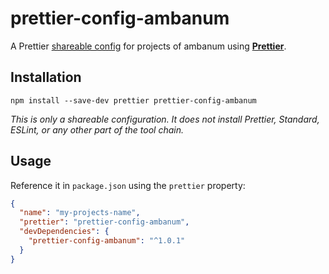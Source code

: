 # prettier-config-ambanum

A Prettier [shareable config](https://prettier.io/docs/en/configuration.html#sharing-configurations)
for projects of ambanum using **[Prettier](https://prettier.io/)**.

## Installation

```
npm install --save-dev prettier prettier-config-ambanum
```

_This is only a shareable configuration. It does not install Prettier, Standard,
ESLint, or any other part of the tool chain._

## Usage

Reference it in `package.json` using the `prettier` property:

```json
{
  "name": "my-projects-name",
  "prettier": "prettier-config-ambanum",
  "devDependencies": {
    "prettier-config-ambanum": "^1.0.1"
  }
}
```
